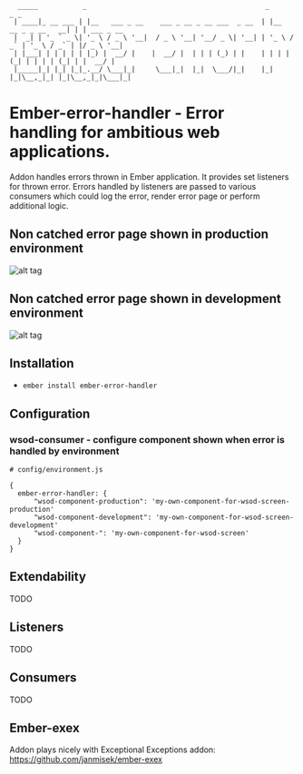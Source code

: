 
```
  _____           _                                            _                     _ _           
 | ____|_ __ ___ | |__   ___ _ __    ___ _ __ _ __ ___  _ __  | |__   __ _ _ __   __| | | ___ _ __ 
 |  _| | '_ ` _ \| '_ \ / _ \ '__|  / _ \ '__| '__/ _ \| '__| | '_ \ / _` | '_ \ / _` | |/ _ \ '__|
 | |___| | | | | | |_) |  __/ |    |  __/ |  | | | (_) | |    | | | | (_| | | | | (_| | |  __/ |   
 |_____|_| |_| |_|_.__/ \___|_|     \___|_|  |_|  \___/|_|    |_| |_|\__,_|_| |_|\__,_|_|\___|_|   

```                                                                                                  

# Ember-error-handler - Error handling for ambitious web applications.

Addon handles errors thrown in Ember application. It provides set listeners for thrown error. 
Errors handled by listeners are passed to various consumers which could log the error, render error page or
perform additional logic. 

## Non catched error page shown in production environment  

![alt tag](https://raw.githubusercontent.com/janmisek/ember-error-handler/master/github/error-prod.png)

## Non catched error page shown in development environment  

![alt tag](https://raw.githubusercontent.com/janmisek/ember-error-handler/master/github/error-dev.png)


## Installation

* `ember install ember-error-handler`

## Configuration

### wsod-consumer - configure component shown when error is handled by environment

```
# config/environment.js

{
  ember-error-handler: {
      "wsod-component-production": 'my-own-component-for-wsod-screen-production'
      "wsod-component-development": 'my-own-component-for-wsod-screen-development'
      "wsod-component-": 'my-own-component-for-wsod-screen'
  }
}
```

## Extendability

TODO

## Listeners

TODO

## Consumers

TODO

## Ember-exex

Addon plays nicely with Exceptional Exceptions addon: https://github.com/janmisek/ember-exex
